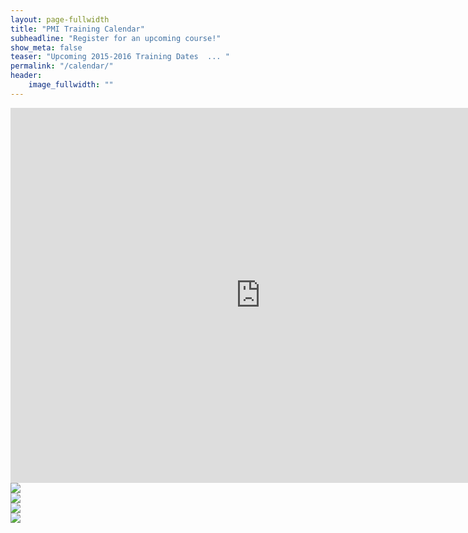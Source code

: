 ```yaml
---
layout: page-fullwidth
title: "PMI Training Calendar"
subheadline: "Register for an upcoming course!"
show_meta: false
teaser: "Upcoming 2015-2016 Training Dates  ... "
permalink: "/calendar/"
header:
    image_fullwidth: ""
---
```



<iframe src="https://www.google.com/calendar/embed?src=professionalmarksmen.com_6afp5d3kqhnq78d2hj7skqumt8%40group.calendar.google.com&ctz=America/Chicago" style="border: 0" width="800" height="600" frameborder="0" scrolling="no"></iframe>


<div class="row">
  <div class="large-3 columns">
      <img src="defpist">
  </div>
  <div class="large-3 columns">
      <img src="defrif">
  </div>
  <div class="large-3 columns">
      <img src="defshot">
  </div>
  <div class="large-3 columns">
      <img src="fundfound">
  </div>
</div>
</div><!-- /.hide-for-small -->


